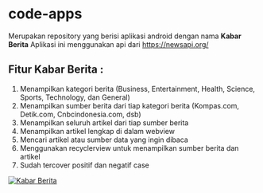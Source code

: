 # code-apps
Merupakan repository yang berisi aplikasi android dengan nama **Kabar Berita**
Aplikasi ini menggunakan api dari https://newsapi.org/

## Fitur Kabar Berita :
  1. Menampilkan kategori berita (Business, Entertainment, Health, Science, Sports, Technology, dan General)
  2. Menampilkan sumber berita dari tiap kategori berita (Kompas.com, Detik.com, Cnbcindonesia.com, dsb)
  3. Menampilkan seluruh artikel dari tiap sumber berita
  4. Menampilkan artikel lengkap di dalam webview
  5. Mencari artikel atau sumber data yang ingin dibaca
  6. Menggunakan recyclerview untuk menampilkan sumber berita dan artikel
  7. Sudah tercover positif dan negatif case

[![Kabar Berita](https://img.youtube.com/vi/dRrquuv4dTQ/0.jpg)](https://www.youtube.com/watch?v=dRrquuv4dTQ)
